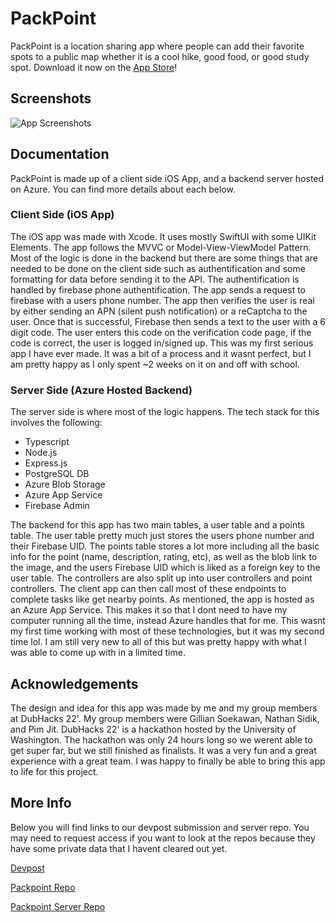 
# PackPoint

PackPoint is a location sharing app where people can add their favorite spots to a public map whether it is a cool hike, good food, or good study spot. Download it now on the [App Store](https://apps.apple.com/us/app/packpoint/id6448881272)!
## Screenshots

![App Screenshots](https://i.imgur.com/0crQVJO.png)
## Documentation

PackPoint is made up of a client side iOS App, and a backend server hosted on Azure. You can find more details about each below.

### Client Side (iOS App)

The iOS app was made with Xcode. It uses mostly SwiftUI with some UIKit Elements. The app follows the MVVC or Model-View-ViewModel Pattern. Most of the logic is done in the backend but there are some things that are needed to be done on the client side such as authentification and some formatting for data before sending it to the API. The authentification is handled by firebase phone authentification. The app sends a request to firebase with a users phone number. The app then verifies the user is real by either sending an APN (silent push notification) or a reCaptcha to the user. Once that is successful, Firebase then sends a text to the user with a 6 digit code. The user enters this code on the verification code page, if the code is correct, the user is logged in/signed up. This was my first serious app I have ever made. It was a bit of a process and it wasnt perfect, but I am pretty happy as I only spent ~2 weeks on it on and off with school. 

### Server Side (Azure Hosted Backend)

The server side is where most of the logic happens. The tech stack for this involves the following:

- Typescript
- Node.js
- Express.js
- PostgreSQL DB
- Azure Blob Storage
- Azure App Service
- Firebase Admin

The backend for this app has two main tables, a user table and a points table. The user table pretty much just stores the users phone number and their Firebase UID. The points table stores a lot more including all the basic info for the point (name, description, rating, etc), as well as the blob link to the image, and the users Firebase UID which is liked as a foreign key to the user table. The controllers are also split up into user controllers and point controllers. The client app can then call most of these endpoints to complete tasks like get nearby points. As mentioned, the app is hosted as an Azure App Service. This makes it so that I dont need to have my computer running all the time, instead Azure handles that for me. This wasnt my first time working with most of these technologies, but it was my second time lol. I am still very new to all of this but was pretty happy with what I was able to come up with in a limited time.


## Acknowledgements

The design and idea for this app was made by me and my group members at DubHacks 22'. My group members were Gillian Soekawan, Nathan Sidik, and Pim Jit. DubHacks 22' is a hackathon hosted by the University of Washington. The hackathon was only 24 hours long so we werent able to get super far, but we still finished as finalists. It was a very fun and a great experience with a great team. I was happy to finally be able to bring this app to life for this project.


## More Info

Below you will find links to our devpost submission and server repo. You may need to request access if you want to look at the repos because they have some private data that I havent cleared out yet.

[Devpost](https://devpost.com/software/packpoint)

[Packpoint Repo](https://github.com/Skeegan123/packpoint2)

[Packpoint Server Repo](https://github.com/Skeegan123/packpoint2-backend)

